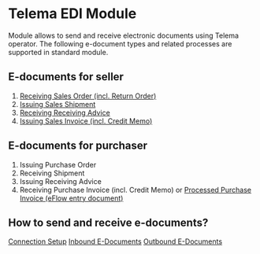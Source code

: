 ---
---
# Telema EDI Module

Module allows to send and receive electronic documents using Telema operator.
The following e-document types and related processes are supported in standard module.

## E-documents for seller

1.  [Receiving Sales Order (incl. Return Order)](http://www.dynamicspartners.ee/docs/en-us/ED_Receiving_SalesOrder.htm)
2.  [Issuing Sales Shipment](http://www.dynamicspartners.ee/docs/en-us/ED_Issuing_SalesShipment.htm)
3.  [Receiving Receiving Advice](http://www.dynamicspartners.ee/docs/en-us/ED_Receiving_ReceivingAdvice.htm)
4.  [Issuing Sales Invoice (incl. Credit Memo)](http://www.dynamicspartners.ee/docs/en-us/ED_Issuing_SalesInvoice.htm)

## E-documents for purchaser

1.  Issuing Purchase Order
2.  Receiving Shipment
3.  Issuing Receiving Advice
4.  Receiving Purchase Invoice (incl. Credit Memo) or  [Processed Purchase Invoice (eFlow entry document)](http://www.dynamicspartners.ee/docs/en-us/ED_Receiving_ProcessedPurchaseInvoice.htm)

## How to send and receive e-documents?

[Connection Setup](http://www.dynamicspartners.ee/docs/en-us/T_24007802.htm)
[Inbound E-Documents](http://www.dynamicspartners.ee/docs/en-us/T_24007800.htm)
[Outbound E-Documents](http://www.dynamicspartners.ee/docs/en-us/T_24007801.htm)